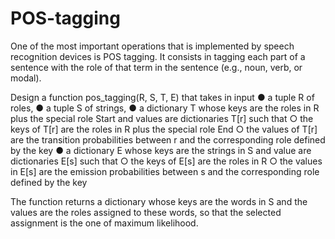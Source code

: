 # POS-tagging
One of the most important operations that is implemented by speech recognition devices is POS tagging. It consists in tagging each part of a sentence with the role of that term in the sentence (e.g., noun, verb, or modal).

Design a function pos_tagging(R, S, T, E) that takes in input
● a tuple R of roles,
● a tuple S of strings,
● a dictionary T whose keys are the roles in R plus the special role Start and values are dictionaries T[r] such that
  ○ the keys of T[r] are the roles in R plus the special role End
  ○ the values of T[r] are the transition probabilities between r and the corresponding role defined by the key
● a dictionary E whose keys are the strings in S and value are dictionaries E[s] such that
  ○ the keys of E[s] are the roles in R
  ○ the values in E[s] are the emission probabilities between s and the corresponding role defined by the key
  
The function returns a dictionary whose keys are the words in S and the values are the roles assigned to these words, so that the selected assignment is the one of maximum likelihood.
